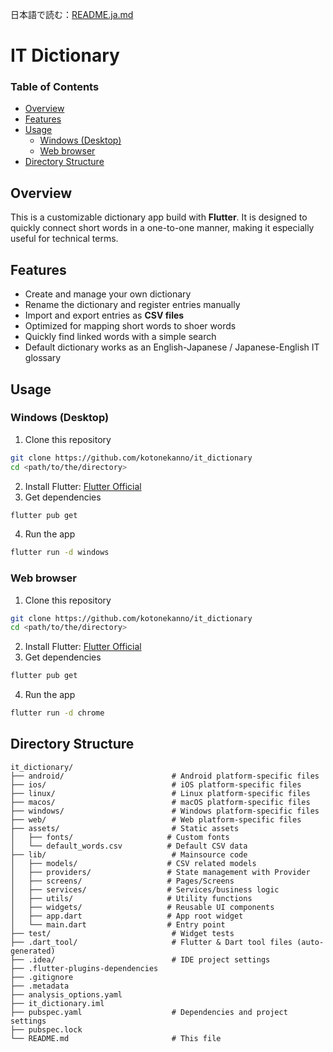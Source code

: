 日本語で読む：[README.ja.md](README.ja.md)

<!-- omit in toc -->
# IT Dictionary

<!-- omit in toc -->
### Table of Contents

- [Overview](#overview)
- [Features](#features)
- [Usage](#usage)
  - [Windows (Desktop)](#windows-desktop)
  - [Web browser](#web-browser)
- [Directory Structure](#directory-structure)

## Overview

This is a customizable dictionary app build with **Flutter**.
It is designed to quickly connect short words in a one-to-one manner, making it especially useful for technical terms.

## Features

- Create and manage your own dictionary
- Rename the dictionary and register entries manually
- Import and export entries as **CSV files**
- Optimized for mapping short words to shoer words
- Quickly find linked words with a simple search
- Default dictionary works as an English-Japanese / Japanese-English IT glossary

## Usage

### Windows (Desktop)

1. Clone this repository
  ```bash
  git clone https://github.com/kotonekanno/it_dictionary
  cd <path/to/the/directory>
  ```
2. Install Flutter: [Flutter Official](https://docs.flutter.dev/get-started)
3. Get dependencies
  ```bash
  flutter pub get
  ```
4. Run the app
  ```bash
  flutter run -d windows
  ```

### Web browser

1. Clone this repository
  ```bash
  git clone https://github.com/kotonekanno/it_dictionary
  cd <path/to/the/directory>
  ```
2. Install Flutter: [Flutter Official](https://docs.flutter.dev/get-started)
3. Get dependencies
  ```bash
  flutter pub get
  ```
4. Run the app
  ```bash
  flutter run -d chrome
  ```

## Directory Structure

```
it_dictionary/
├── android/                        # Android platform-specific files
├── ios/                            # iOS platform-specific files
├── linux/                          # Linux platform-specific files
├── macos/                          # macOS platform-specific files
├── windows/                        # Windows platform-specific files
├── web/                            # Web platform-specific files
├── assets/                         # Static assets
│   ├── fonts/                     # Custom fonts
│   └── default_words.csv          # Default CSV data
├── lib/                            # Mainsource code
│   ├── models/                    # CSV related models
│   ├── providers/                 # State management with Provider
│   ├── screens/                   # Pages/Screens
│   ├── services/                  # Services/business logic
│   ├── utils/                     # Utility functions
│   ├── widgets/                   # Reusable UI components
│   ├── app.dart                   # App root widget
│   └── main.dart                  # Entry point
├── test/                           # Widget tests
├── .dart_tool/                     # Flutter & Dart tool files (auto-generated)
├── .idea/                          # IDE project settings
├── .flutter-plugins-dependencies 
├── .gitignore
├── .metadata
├── analysis_options.yaml
├── it_dictionary.iml
├── pubspec.yaml                    # Dependencies and project settings
├── pubspec.lock
└── README.md                       # This file
```
